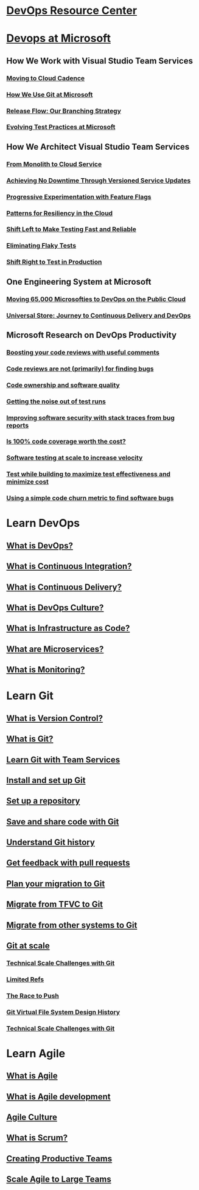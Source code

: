 # [DevOps Resource Center](index.md)

# [Devops at Microsoft](devops-at-microsoft/index.md)
## How We Work with Visual Studio Team Services
### [Moving to Cloud Cadence](devops-at-microsoft/moving-cloud-cadence.md)
### [How We Use Git at Microsoft](devops-at-microsoft/use-git-microsoft.md)
### [Release Flow: Our Branching Strategy](devops-at-microsoft/release-flow.md)
### [Evolving Test Practices at Microsoft](devops-at-microsoft/evolving-test-practices-microsoft.md)
## How We Architect Visual Studio Team Services
### [From Monolith to Cloud Service](devops-at-microsoft/monolith-cloud-service.md)
### [Achieving No Downtime Through Versioned Service Updates](devops-at-microsoft/achieving-no-downtime-versioned-service-updates.md)
### [Progressive Experimentation with Feature Flags](devops-at-microsoft/progressive-experimentation-feature-flags.md)
### [Patterns for Resiliency in the Cloud](devops-at-microsoft/patterns-resiliency-cloud.md)
### [Shift Left to Make Testing Fast and Reliable](devops-at-microsoft/shift-left-make-testing-fast-reliable.md)
### [Eliminating Flaky Tests](devops-at-microsoft/eliminating-flaky-tests.md)
### [Shift Right to Test in Production](devops-at-microsoft/shift-right-test-production.md)
## One Engineering System at Microsoft
### [Moving 65,000 Microsofties to DevOps on the Public Cloud](devops-at-microsoft/moving-65000-microsofties-devops-public-cloud.md)
### [Universal Store: Journey to Continuous Delivery and DevOps](devops-at-microsoft/universal-store-journey-continuous-delivery-devops.md)
## Microsoft Research on DevOps Productivity
### [Boosting your code reviews with useful comments](devops-at-microsoft/boosting-code-reviews-useful-comments.md)
### [Code reviews are not (primarily) for finding bugs](devops-at-microsoft/code-reviews-not-primarily-finding-bugs.md)
### [Code ownership and software quality](devops-at-microsoft/code-ownership-software-quality.md)
### [Getting the noise out of test runs](devops-at-microsoft/getting-noise-test-runs.md)
### [Improving software security with stack traces from bug reports](devops-at-microsoft/improving-software-security-stack-traces-bug-reports.md)
### [Is 100% code coverage worth the cost?](devops-at-microsoft/100-code-coverage-worth-cost.md)
### [Software testing at scale to increase velocity](devops-at-microsoft/software-testing-scale-increase-velocity.md)
### [Test while building to maximize test effectiveness and minimize cost](devops-at-microsoft/test-building-maximize-test-effectiveness-minimize-cost.md)
### [Using a simple code churn metric to find software bugs](devops-at-microsoft/using-simple-code-churn-metric-find-software-bugs.md)

# Learn DevOps
## [What is DevOps?](what-is-devops.md)
## [What is Continuous Integration?](what-is-continuous-integration.md)
## [What is Continuous Delivery?](what-is-continuous-delivery.md)
## [What is DevOps Culture?](what-is-devops-culture.md)
## [What is Infrastructure as Code?](what-is-infrastructure-as-code.md)
## [What are Microservices?](what-are-microservices.md)
## [What is Monitoring?](what-is-monitoring.md)

# Learn Git
## [What is Version Control?](git/what-is-version-control.md)
## [What is Git?](git/what-is-git.md)
## [Learn Git with Team Services](git/learn-git-with-team-services.md)
## [Install and set up Git](git/install-and-set-up-git.md)
## [Set up a repository](git/set-up-a-git-repository.md)
## [Save and share code with Git](git/git-share-code.md)
## [Understand Git history](git/understand-git-history.md)
## [Get feedback with pull requests](git/git-pull-requests.md)
## [Plan your migration to Git](git/centralized-to-git.md)
## [Migrate from TFVC to Git](git/migrate-from-tfvc-to-git.md)
## [Migrate from other systems to Git](git/migrate-other-systems-to-git.md)
## [Git at scale](git/git-at-scale.md)
### [Technical Scale Challenges with Git](git/technical-scale-challenges.md)
### [Limited Refs](git/limited-refs.md)
### [The Race to Push](git/race-to-push.md)
### [Git Virtual File System Design History](git/gvfs-design-history.md)
### [Technical Scale Challenges with Git](git/gvfs-architecture.md)

# Learn Agile
## [What is Agile](agile/what-is-agile.md)
## [What is Agile development](agile/what-is-agile-development.md)
## [Agile Culture](agile/agile-culture.md)
## [What is Scrum?](agile/what-is-scrum.md)
## [Creating Productive Teams](agile/productive-teams.md)
## [Scale Agile to Large Teams](agile/scale-agile-large-teams.md)
